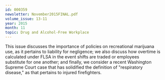 ```yaml
---
id: 000359
newsletter: November2015FINAL.pdf
volume_issue: 13-11
year: 2015
month: 11
topic: Drug and Alcohol-Free Workplace
---
```


This issue discusses the importance of policies on recreational marijuana use, as it pertains to liability for negligence; we also discuss how overtime is calculated under FLSA in the event shifts are traded or employees substitute for one another; and finally, we consider a recent Washington Supreme Court case that has solidified the definition of "respiratory disease," as that pertains to injured firefighters.
